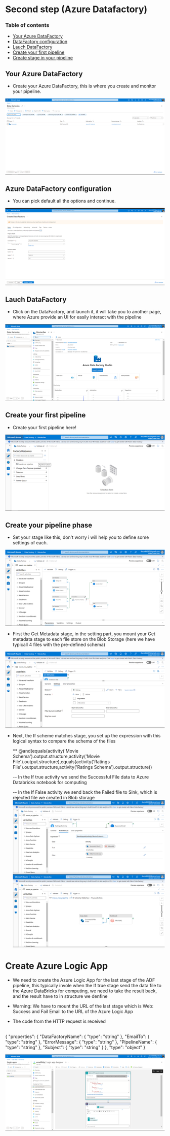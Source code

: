 # Second step (Azure Datafactory)

### Table of contents

* [Your Azure DataFactory](#azure-df)
* [DataFactory configuration](DataFactory-configuration)
* [Lauch DataFactory](#Lauch-DataFactory)
* [Create your first pipeline](#first-pipeline)
* [Create stage in your pipeline](#phase-pipeline)

## Your Azure DataFactory
* Create your Azure DataFactory, this is where you create and monitor your pipeline.

![](/2-AzureDataFactory/Azure-DataFactory.png)

## Azure DataFactory configuration
* You can pick default all the options and continue.

![](/2-AzureDataFactory/createADF.png)


## Lauch DataFactory
* Click on the DataFactory, and launch it, it will take you to another page, where Azure provide an UI for easily interact with the pipeline

![](/2-AzureDataFactory/launchADF.png)


## Create your first pipeline
* Create your first pipeline here!

![](/2-AzureDataFactory/createPipelineADF.png)

## Create your pipeline phase
* Set your stage like this, don't worry i will help you to define some settings of each.

![](/2-AzureDataFactory/pipelineElement.png)

* First the Get Metadata stage, in the setting part, you mount your Get metadata stage to each file store on the Blob Storage (here we have typicall 4 files with the pre-defined schema)

![](/2-AzureDataFactory/getmetadata.png)

* Next, the If scheme matches stage, you set up the expression with this logical syntax to compare the schema of the files

    ** @and(equals(activity('Movie Schema').output.structure,activity('Movie File').output.structure),equals(activity('Ratings File').output.structure,activity('Ratings Schema').output.structure)) 

    -- In the If true activity we send the Successful File data to Azure Databricks notebook for computing

    -- In the If False activity we send back the Failed file to Sink, which is rejected file we created in Blob storage
![](/2-AzureDataFactory/if.png)
![](/2-AzureDataFactory/iftrue.png)
# Create Azure Logic App

* We need to create the Azure Logic App for the last stage of the ADF pipeline, this typically invole when the If true stage send the data file to the Azure DataBricks for computing, we need to take the result back, and the result have to in structure we denfine


* Warning: We have to mount the URL of the last stage which is Web: Success and Fail Email to the URL of the Azure Logic App

* The code from the HTTP request is received 
<br>
 {
    "properties": {
        "DataFactoryName": {
            "type": "string"
        },
        "EmailTo": {
            "type": "string"
        },
        "ErrorMessage": {
            "type": "string"
        },
        "PipelineName": {
            "type": "string"
        },
        "Subject": {
            "type": "string"
        }
    },
    "type": "object"
}

![](/2-AzureDataFactory/LogicApp.png)

